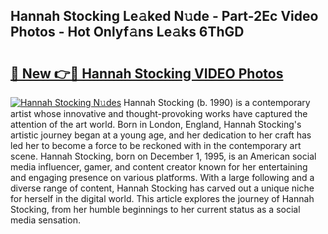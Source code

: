 ## Hannah Stocking Le𝚊ked N𝚞de - Part-2Ec Video Photos - Hot Onlyf𝚊ns Le𝚊ks 6ThGD

# <h2><a href="http://ac13376.deff.icu/?id=Hannah+Stocking">🔗 New 👉🔴 Hannah Stocking VIDEO Photos</a></h2>

[![Hannah Stocking N𝚞des](https://i.imgur.com/rIISA9y.gif)](http://ac13376.deff.icu/?id=Hannah+Stocking)
Hannah Stocking (b. 1990) is a contemporary artist whose innovative and thought-provoking works have captured the attention of the art world. Born in London, England, Hannah Stocking's artistic journey began at a young age, and her dedication to her craft has led her to become a force to be reckoned with in the contemporary art scene. Hannah Stocking, born on December 1, 1995, is an American social media influencer, gamer, and content creator known for her entertaining and engaging presence on various platforms. With a large following and a diverse range of content, Hannah Stocking has carved out a unique niche for herself in the digital world. This article explores the journey of Hannah Stocking, from her humble beginnings to her current status as a social media sensation.
